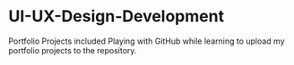 # UI-UX-Design-Development
Portfolio Projects included
Playing with GitHub while learning to upload my portfolio projects to the repository.

